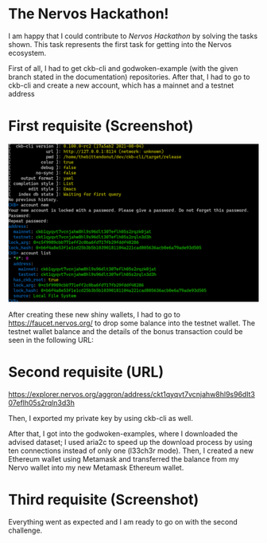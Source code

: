 # The Nervos Hackathon!

I am happy that I could contribute to _Nervos Hackathon_ by solving the tasks shown. This task represents the first task for getting into the Nervos ecosystem.

First of all, I had to get ckb-cli and godwoken-example (with the given branch stated in the documentation) repositories. After that, I had to go to ckb-cli and create a new account, which has a mainnet and a testnet address

# First requisite (Screenshot)
<img src="https://raw.githubusercontent.com/sisco0/nervos-hackathon/main/01/Screenshot_Account.png">

After creating these new shiny wallets, I had to go to https://faucet.nervos.org/ to drop some balance into the testnet wallet. The testnet wallet balance and the details of the bonus transaction could be seen in the following URL:

# Second requisite (URL)
https://explorer.nervos.org/aggron/address/ckt1qyqvt7vcnjahw8hl9s96dlt307eflh05s2rqln3d3h

Then, I exported my private key by using ckb-cli as well.
 
After that, I got into the godwoken-examples, where I downloaded the advised dataset; I used aria2c to speed up the download process by using ten connections instead of only one (l33ch3r mode). Then, I created a new Ethereum wallet using Metamask and transferred the balance from my Nervo wallet into my new Metamask Ethereum wallet.

# Third requisite (Screenshot)

Everything went as expected and I am ready to go on with the second challenge.
